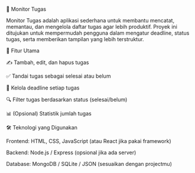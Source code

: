 📌 Monitor Tugas

Monitor Tugas adalah aplikasi sederhana untuk membantu mencatat, memantau, dan mengelola daftar tugas agar lebih produktif.
Proyek ini ditujukan untuk mempermudah pengguna dalam mengatur deadline, status tugas, serta memberikan tampilan yang lebih terstruktur.

🚀 Fitur Utama

✍️ Tambah, edit, dan hapus tugas

✅ Tandai tugas sebagai selesai atau belum

📅 Kelola deadline setiap tugas

🔍 Filter tugas berdasarkan status (selesai/belum)

📊 (Opsional) Statistik jumlah tugas

🛠️ Teknologi yang Digunakan

Frontend: HTML, CSS, JavaScript (atau React jika pakai framework)

Backend: Node.js / Express (opsional jika ada server)

Database: MongoDB / SQLite / JSON (sesuaikan dengan projectmu)
